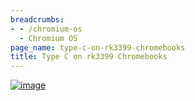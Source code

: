 ```yaml
---
breadcrumbs:
- - /chromium-os
  - Chromium OS
page_name: type-c-on-rk3399-chromebooks
title: Type C on rk3399 Chromebooks
---
```


[<img alt="image"
src="/chromium-os/type-c-on-rk3399-chromebooks/Type%20C%20on%20a%20Chromebook.png">](/chromium-os/type-c-on-rk3399-chromebooks/Type%20C%20on%20a%20Chromebook.png)
